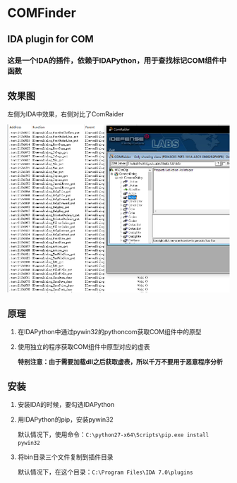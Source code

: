 # COMFinder

## IDA plugin for COM

### 这是一个IDA的插件，依赖于IDAPython，用于查找标记COM组件中函数

## 效果图

左侧为IDA中效果，右侧对比了ComRaider

![comfinder](comfinder.png)

## 原理

1. 在IDAPython中通过pywin32的pythoncom获取COM组件中的原型

1. 使用独立的程序获取COM组件中原型对应的虚表

    **特别注意：由于需要加载dll之后获取虚表，所以千万不要用于恶意程序分析**

## 安装

1. 安装IDA的时候，要勾选IDAPython

1. 用IDAPython的pip，安装pywin32

    默认情况下，使用命令：`C:\python27-x64\Scripts\pip.exe install pywin32`

1. 将bin目录三个文件复制到插件目录

    默认情况下，在这个目录：`C:\Program Files\IDA 7.0\plugins`